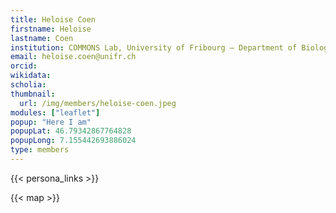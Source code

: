 ```yaml
---
title: Heloise Coen
firstname: Heloise
lastname: Coen
institution: COMMONS Lab, University of Fribourg – Department of Biology
email: heloise.coen@unifr.ch
orcid: 
wikidata: 
scholia: 
thumbnail:
  url: /img/members/heloise-coen.jpeg
modules: ["leaflet"]
popup: "Here I am"
popupLat: 46.79342867764828
popupLong: 7.155442693886024
type: members
---
```


{{< persona_links >}}

{{< map >}}
